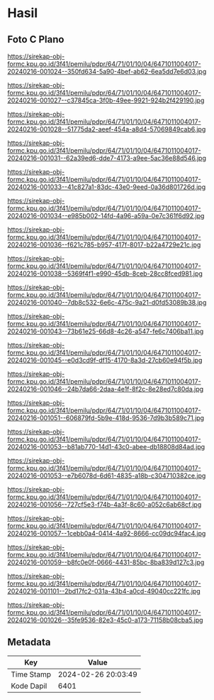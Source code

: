 # Hasil

## Foto C Plano

https://sirekap-obj-formc.kpu.go.id/3f41/pemilu/pdpr/64/71/01/10/04/6471011004017-20240216-001024--350fd634-5a90-4bef-ab62-6ea5dd7e6d03.jpg

https://sirekap-obj-formc.kpu.go.id/3f41/pemilu/pdpr/64/71/01/10/04/6471011004017-20240216-001027--c37845ca-3f0b-49ee-9921-924b2f429190.jpg

https://sirekap-obj-formc.kpu.go.id/3f41/pemilu/pdpr/64/71/01/10/04/6471011004017-20240216-001028--51775da2-aeef-454a-a8d4-57069849cab6.jpg

https://sirekap-obj-formc.kpu.go.id/3f41/pemilu/pdpr/64/71/01/10/04/6471011004017-20240216-001031--62a39ed6-dde7-4173-a9ee-5ac36e88d546.jpg

https://sirekap-obj-formc.kpu.go.id/3f41/pemilu/pdpr/64/71/01/10/04/6471011004017-20240216-001033--41c827a1-83dc-43e0-9eed-0a36d801726d.jpg

https://sirekap-obj-formc.kpu.go.id/3f41/pemilu/pdpr/64/71/01/10/04/6471011004017-20240216-001034--e985b002-14fd-4a96-a59a-0e7c361f6d92.jpg

https://sirekap-obj-formc.kpu.go.id/3f41/pemilu/pdpr/64/71/01/10/04/6471011004017-20240216-001036--f621c785-b957-417f-8017-b22a4729e21c.jpg

https://sirekap-obj-formc.kpu.go.id/3f41/pemilu/pdpr/64/71/01/10/04/6471011004017-20240216-001038--5369f4f1-e990-45db-8ceb-28cc8fced981.jpg

https://sirekap-obj-formc.kpu.go.id/3f41/pemilu/pdpr/64/71/01/10/04/6471011004017-20240216-001040--7db8c532-6e6c-475c-9a21-d0fd53089b38.jpg

https://sirekap-obj-formc.kpu.go.id/3f41/pemilu/pdpr/64/71/01/10/04/6471011004017-20240216-001043--73b61e25-66d8-4c26-a547-fe6c7406ba11.jpg

https://sirekap-obj-formc.kpu.go.id/3f41/pemilu/pdpr/64/71/01/10/04/6471011004017-20240216-001045--e0d3cd9f-df15-4170-8a3d-27cb60e94f5b.jpg

https://sirekap-obj-formc.kpu.go.id/3f41/pemilu/pdpr/64/71/01/10/04/6471011004017-20240216-001046--24b7da66-2daa-4e1f-8f2c-8e28ed7c80da.jpg

https://sirekap-obj-formc.kpu.go.id/3f41/pemilu/pdpr/64/71/01/10/04/6471011004017-20240216-001051--606879fd-5b9e-418d-9536-7d9b3b589c71.jpg

https://sirekap-obj-formc.kpu.go.id/3f41/pemilu/pdpr/64/71/01/10/04/6471011004017-20240216-001053--b81ab770-14d1-43c0-abee-db18808d84ad.jpg

https://sirekap-obj-formc.kpu.go.id/3f41/pemilu/pdpr/64/71/01/10/04/6471011004017-20240216-001053--e7b6078d-6d61-4835-a18b-c304710382ce.jpg

https://sirekap-obj-formc.kpu.go.id/3f41/pemilu/pdpr/64/71/01/10/04/6471011004017-20240216-001056--727cf5e3-f74b-4a3f-8c60-a052c6ab68cf.jpg

https://sirekap-obj-formc.kpu.go.id/3f41/pemilu/pdpr/64/71/01/10/04/6471011004017-20240216-001057--1cebb0a4-0414-4a92-8666-cc09dc94fac4.jpg

https://sirekap-obj-formc.kpu.go.id/3f41/pemilu/pdpr/64/71/01/10/04/6471011004017-20240216-001059--b8fc0e0f-0666-4431-85bc-8ba839d127c3.jpg

https://sirekap-obj-formc.kpu.go.id/3f41/pemilu/pdpr/64/71/01/10/04/6471011004017-20240216-001101--2bd17fc2-031a-43b4-a0cd-49040cc221fc.jpg

https://sirekap-obj-formc.kpu.go.id/3f41/pemilu/pdpr/64/71/01/10/04/6471011004017-20240216-001026--35fe9536-82e3-45c0-a173-71158b08cba5.jpg


## Metadata

| Key        | Value               |
| ---------- | ------------------- |
| Time Stamp | 2024-02-26 20:03:49 |
| Kode Dapil | 6401                |



